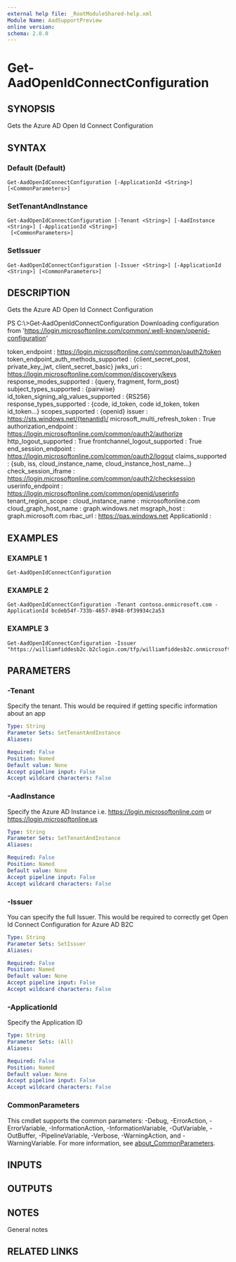 ```yaml
---
external help file: _RootModuleShared-help.xml
Module Name: AadSupportPreview
online version:
schema: 2.0.0
---
```


# Get-AadOpenIdConnectConfiguration

## SYNOPSIS
Gets the Azure AD Open Id Connect Configuration

## SYNTAX

### Default (Default)
```
Get-AadOpenIdConnectConfiguration [-ApplicationId <String>] [<CommonParameters>]
```

### SetTenantAndInstance
```
Get-AadOpenIdConnectConfiguration [-Tenant <String>] [-AadInstance <String>] [-ApplicationId <String>]
 [<CommonParameters>]
```

### SetIssuer
```
Get-AadOpenIdConnectConfiguration [-Issuer <String>] [-ApplicationId <String>] [<CommonParameters>]
```

## DESCRIPTION
Gets the Azure AD Open Id Connect Configuration

PS C:\\\>Get-AadOpenIdConnectConfiguration
Downloading configuration from 'https://login.microsoftonline.com/common/.well-known/openid-configuration'

token_endpoint                        : https://login.microsoftonline.com/common/oauth2/token
token_endpoint_auth_methods_supported : {client_secret_post, private_key_jwt, client_secret_basic}
jwks_uri                              : https://login.microsoftonline.com/common/discovery/keys
response_modes_supported              : {query, fragment, form_post}
subject_types_supported               : {pairwise}
id_token_signing_alg_values_supported : {RS256}
response_types_supported              : {code, id_token, code id_token, token id_token...}
scopes_supported                      : {openid}
issuer                                : https://sts.windows.net/{tenantid}/
microsoft_multi_refresh_token         : True
authorization_endpoint                : https://login.microsoftonline.com/common/oauth2/authorize
http_logout_supported                 : True
frontchannel_logout_supported         : True
end_session_endpoint                  : https://login.microsoftonline.com/common/oauth2/logout
claims_supported                      : {sub, iss, cloud_instance_name, cloud_instance_host_name...}
check_session_iframe                  : https://login.microsoftonline.com/common/oauth2/checksession
userinfo_endpoint                     : https://login.microsoftonline.com/common/openid/userinfo
tenant_region_scope                   :
cloud_instance_name                   : microsoftonline.com
cloud_graph_host_name                 : graph.windows.net
msgraph_host                          : graph.microsoft.com
rbac_url                              : https://pas.windows.net
ApplicationId                         :

## EXAMPLES

### EXAMPLE 1
```
Get-AadOpenIdConnectConfiguration
```

### EXAMPLE 2
```
Get-AadOpenIdConnectConfiguration -Tenant contoso.onmicrosoft.com -ApplicationId bcdeb54f-733b-4657-8948-0f39934c2a53
```

### EXAMPLE 3
```
Get-AadOpenIdConnectConfiguration -Issuer "https://williamfiddesb2c.b2clogin.com/tfp/williamfiddesb2c.onmicrosoft.com/B2C_1_V2_SUSI_DefaultPage/v2.0/"
```

## PARAMETERS

### -Tenant
Specify the tenant.
This would be required if getting specific information about an app

```yaml
Type: String
Parameter Sets: SetTenantAndInstance
Aliases:

Required: False
Position: Named
Default value: None
Accept pipeline input: False
Accept wildcard characters: False
```

### -AadInstance
Specify the Azure AD Instance i.e.
https://login.microsoftonline.com or https://login.microsoftonline.us

```yaml
Type: String
Parameter Sets: SetTenantAndInstance
Aliases:

Required: False
Position: Named
Default value: None
Accept pipeline input: False
Accept wildcard characters: False
```

### -Issuer
You can specify the full Issuer.
This would be required to correctly get Open Id Connect Configuration for Azure AD B2C

```yaml
Type: String
Parameter Sets: SetIssuer
Aliases:

Required: False
Position: Named
Default value: None
Accept pipeline input: False
Accept wildcard characters: False
```

### -ApplicationId
Specify the Application ID

```yaml
Type: String
Parameter Sets: (All)
Aliases:

Required: False
Position: Named
Default value: None
Accept pipeline input: False
Accept wildcard characters: False
```

### CommonParameters
This cmdlet supports the common parameters: -Debug, -ErrorAction, -ErrorVariable, -InformationAction, -InformationVariable, -OutVariable, -OutBuffer, -PipelineVariable, -Verbose, -WarningAction, and -WarningVariable. For more information, see [about_CommonParameters](http://go.microsoft.com/fwlink/?LinkID=113216).

## INPUTS

## OUTPUTS

## NOTES
General notes

## RELATED LINKS

